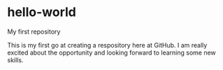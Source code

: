 # hello-world
My first repository

This is my first go at creating a respository here at GitHub.
I am really excited about the opportunity and looking forward to learning some new skills.
